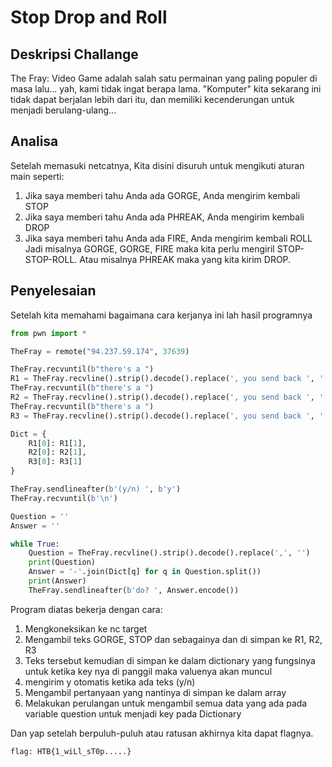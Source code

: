 # Stop Drop and Roll
## Deskripsi Challange
The Fray: Video Game adalah salah satu permainan yang paling populer di masa lalu... yah, kami tidak ingat berapa lama. "Komputer" kita sekarang ini tidak dapat berjalan lebih dari itu, dan memiliki kecenderungan untuk menjadi berulang-ulang...

## Analisa
Setelah memasuki netcatnya, Kita disini disuruh untuk mengikuti aturan main seperti:
1. Jika saya memberi tahu Anda ada GORGE, Anda mengirim kembali STOP
2. Jika saya memberi tahu Anda ada PHREAK, Anda mengirim kembali DROP
3. Jika saya memberi tahu Anda ada FIRE, Anda mengirim kembali ROLL
Jadi misalnya GORGE, GORGE, FIRE maka kita perlu mengiril STOP-STOP-ROLL. Atau misalnya PHREAK maka yang kita kirim DROP.

## Penyelesaian
Setelah kita memahami bagaimana cara kerjanya ini lah hasil programnya 
```python
from pwn import *

TheFray = remote("94.237.59.174", 37639)

TheFray.recvuntil(b"there's a ")
R1 = TheFray.recvline().strip().decode().replace(', you send back ', ' ').split()
TheFray.recvuntil(b"there's a ")
R2 = TheFray.recvline().strip().decode().replace(', you send back ', ' ').split()
TheFray.recvuntil(b"there's a ")
R3 = TheFray.recvline().strip().decode().replace(', you send back ', ' ').split()

Dict = {
    R1[0]: R1[1], 
    R2[0]: R2[1], 
    R3[0]: R3[1]
}

TheFray.sendlineafter(b'(y/n) ', b'y')
TheFray.recvuntil(b'\n')

Question = ''
Answer = ''

while True:
    Question = TheFray.recvline().strip().decode().replace(',', '')
    print(Question)
    Answer = '-'.join(Dict[q] for q in Question.split())
    print(Answer)
    TheFray.sendlineafter(b'do? ', Answer.encode()) 
```
Program diatas bekerja dengan cara:
1. Mengkoneksikan ke nc target
2. Mengambil teks GORGE, STOP dan sebagainya dan di simpan ke R1, R2, R3
3. Teks tersebut kemudian di simpan ke dalam dictionary yang fungsinya untuk ketika key nya di panggil maka valuenya akan muncul
4. mengirim y otomatis ketika ada teks (y/n) 
5. Mengambil pertanyaan yang nantinya di simpan ke dalam array
6. Melakukan perulangan untuk mengambil semua data yang ada pada variable question untuk menjadi key pada Dictionary

Dan yap setelah berpuluh-puluh atau ratusan akhirnya kita dapat flagnya.
```
flag: HTB{1_wiLl_sT0p.....} 
```